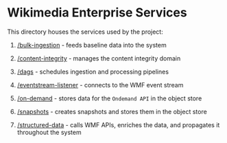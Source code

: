 # Wikimedia Enterprise Services

This directory houses the services used by the project:

1. [/bulk-ingestion](/services/bulk-ingestion/) - feeds baseline data into the system

1. [/content-integrity](/services/content-integrity/) - manages the content integrity domain

1. [/dags](/services/dags/) - schedules ingestion and processing pipelines

1. [/eventstream-listener](/services/event-bridge/) - connects to the WMF event stream

1. [/on-demand](/services/on-demand/) - stores data for the `Ondemand API` in the object store

1. [/snapshots](/services/snapshots/) - creates snapshots and stores them in the object store

1. [/structured-data](/services/structured-data/) - calls WMF APIs, enriches the data, and propagates it throughout the system
